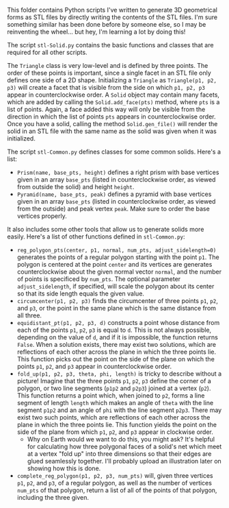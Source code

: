 This folder contains Python scripts I've written to generate 3D geometrical forms as STL files by directly writing the contents of the STL files. I'm sure something similar has been done before by someone else, so I may be reinventing the wheel... but hey, I'm learning a lot by doing this!

The script `stl-Solid.py` contains the basic functions and classes that are required for all other scripts. 

The `Triangle` class is very low-level and is defined by three points. The order of these points is important, since a single facet in an STL file only defines one side of a 2D shape. Initializing a `Triangle` as `Triangle(p1, p2, p3)` will create a facet that is visible from the side on which `p1, p2, p3` appear in counterclockwise order. A `Solid` object may contain many facets, which are added by calling the `Solid.add_face(pts)` method, where `pts` is a list of points. Again, a face added this way will only be visible from the direction in which the list of points `pts` appears in counterclockwise order. Once you have a solid, calling the method `Solid.gen_file()` will render the solid in an STL file with the same name as the solid was given when it was initialized.

The script `stl-Common.py` defines classes for some common solids. Here's a list:

- `Prism(name, base_pts, height)` defines a right prism with base vertices given in an array `base_pts` (listed in counterclockwise order, as viewed from outside the solid) and height `height`.
- `Pyramid(name, base_pts, peak)` defines a pyramid with base vertices given in an array `base_pts` (listed in counterclockwise order, as viewed from the outside) and peak vertex `peak`. Make sure to order the base vertices properly.

It also includes some other tools that allow us to generate solids more easily. Here's a list of other functions defined in `stl-Common.py`:

- `reg_polygon_pts(center, p1, normal, num_pts, adjust_sidelength=0)` generates the points of a regular polygon starting with the point `p1`. The polygon is centered at the point `center` and its vertices are generates counterclockwise about the given normal vector `normal`, and the number of points is specificed by `num_pts`. The optional parameter `adjust_sidelength`, if specified, will scale the polygon about its center so that its side length equals the given value.
- `circumcenter(p1, p2, p3)` finds the circumcenter of three points `p1`, `p2`, and `p3`, or the point in the same plane which is the same distance from all three.
- `equidistant_pt(p1, p2, p3, d)` constructs a point whose distance from each of the points `p1`, `p2`, `p3` is equal to `d`. This is not always possible, depending on the value of `d`, and if it is impossible, the function returns `False`. When a solution exists, there may exist two solutions, which are reflections of each other across the plane in which the three points lie. This function picks out the point on the side of the plane on which the points `p1`, `p2`, and `p3` appear in counterclockwise order.
- `fold_up(p1, p2, p3, theta, phi, length)` is tricky to describe without a picture! Imagine that the three points `p1`, `p2`, `p3` define the corner of a polygon, or two line segments (`p1p2` and `p2p3`) joined at a vertex (`p2`). This function returns a point which, when joined to `p2`, forms a line segment of length `length` which makes an angle of `theta` with the line segment `p1p2` and an angle of `phi` with the line segment `p2p3`. There may exist two such points, which are reflections of each other across the plane in which the three points lie. This function yields the point on the side of the plane from which `p1`, `p2`, and `p3` appear in clockwise order.
  - Why on Earth would we want to do this, you might ask? It's helpful for calculating how three polygonal faces of a solid's net which meet at a vertex "fold up" into three dimensions so that their edges are glued seamlessly together. I'll probably upload an illustration later on showing how this is done.
- `complete_reg_polygon(p1, p2, p3, num_pts)` will, given three vertices `p1`, `p2`, and `p3`, of a regular polygon, as well as the number of vertices `num_pts` of that polygon, return a list of all of the points of that polygon, including the three given.
